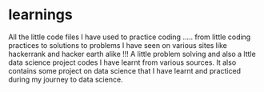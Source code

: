# learnings
All the little code files I have used to practice coding ..... from little coding practices to solutions to problems I have seen on various sites like hackerrank and hacker earth alike !!!
A little problem solving and also a lttle data science project codes I have learnt from various sources.
It also contains some project on data science that I have learnt and practiced during my journey to data science.
